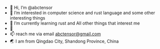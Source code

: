 - 👋 Hi, I’m @abctensor
- 👀 I’m interested in computer science and rust language and some other interesting things
- 🌱 I’m currently learning rust and All other things that interest me
- 💞️ 
- 📫 reach me via email abctensor@gmail.com
- 🌏 I am from Qingdao City, Shandong Province, China
  
<!---
abctensor/abctensor is a ✨ special ✨ repository because its `README.md` (this file) appears on your GitHub profile.
You can click the Preview link to take a look at your changes.
--->
